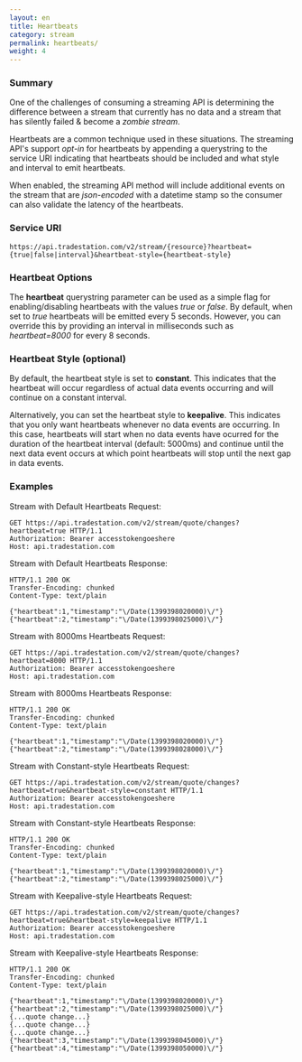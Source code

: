 ```yaml
---
layout: en
title: Heartbeats
category: stream
permalink: heartbeats/
weight: 4
---
```


### Summary

One of the challenges of consuming a streaming API is determining the difference between a stream that currently has no data and a stream that has silently failed & become a *zombie stream*.  

Heartbeats are a common technique used in these situations.  The streaming API's support *opt-in* for heartbeats by appending a querystring to the service URI indicating that heartbeats should be included and what style and interval to emit heartbeats.

When enabled, the streaming API method will include additional events on the stream that are *json-encoded* with a datetime stamp so the consumer can also validate the latency of the heartbeats.

### Service URI

`https://api.tradestation.com/v2/stream/{resource}?heartbeat={true|false|interval}&heartbeat-style={heartbeat-style}`

### Heartbeat Options

The **heartbeat** querystring parameter can be used as a simple flag for enabling/disabling heartbeats with the values *true* or *false*.  By default, when set to *true* heartbeats will be emitted every 5 seconds.  However, you can override this by providing an interval in milliseconds such as *heartbeat=8000* for every 8 seconds.

### Heartbeat Style (optional)

By default, the heartbeat style is set to **constant**.  This indicates that the heartbeat will occur regardless of actual data events occurring and will continue on a constant interval.

Alternatively, you can set the heartbeat style to **keepalive**.  This indicates that you only want heartbeats whenever no data events are occurring.   In this case, heartbeats will start when no data events have ocurred for the duration of the heartbeat interval (default: 5000ms) and continue until the next data event occurs at which point heartbeats will stop until the next gap in data events.


### Examples

Stream with Default Heartbeats Request:

    GET https://api.tradestation.com/v2/stream/quote/changes?heartbeat=true HTTP/1.1
    Authorization: Bearer accesstokengoeshere
    Host: api.tradestation.com

Stream with Default Heartbeats Response:

    HTTP/1.1 200 OK
    Transfer-Encoding: chunked
    Content-Type: text/plain

    {"heartbeat":1,"timestamp":"\/Date(1399398020000)\/"}
    {"heartbeat":2,"timestamp":"\/Date(1399398025000)\/"}

Stream with 8000ms Heartbeats Request:

    GET https://api.tradestation.com/v2/stream/quote/changes?heartbeat=8000 HTTP/1.1
    Authorization: Bearer accesstokengoeshere
    Host: api.tradestation.com

Stream with 8000ms Heartbeats Response:

    HTTP/1.1 200 OK
    Transfer-Encoding: chunked
    Content-Type: text/plain

    {"heartbeat":1,"timestamp":"\/Date(1399398020000)\/"}
    {"heartbeat":2,"timestamp":"\/Date(1399398028000)\/"}

Stream with Constant-style Heartbeats Request:

    GET https://api.tradestation.com/v2/stream/quote/changes?heartbeat=true&heartbeat-style=constant HTTP/1.1
    Authorization: Bearer accesstokengoeshere
    Host: api.tradestation.com

Stream with Constant-style Heartbeats Response:

    HTTP/1.1 200 OK
    Transfer-Encoding: chunked
    Content-Type: text/plain

    {"heartbeat":1,"timestamp":"\/Date(1399398020000)\/"}
    {"heartbeat":2,"timestamp":"\/Date(1399398025000)\/"}

Stream with Keepalive-style Heartbeats Request:

    GET https://api.tradestation.com/v2/stream/quote/changes?heartbeat=true&heartbeat-style=keepalive HTTP/1.1
    Authorization: Bearer accesstokengoeshere
    Host: api.tradestation.com

Stream with Keepalive-style Heartbeats Response:

    HTTP/1.1 200 OK
    Transfer-Encoding: chunked
    Content-Type: text/plain

    {"heartbeat":1,"timestamp":"\/Date(1399398020000)\/"}
    {"heartbeat":2,"timestamp":"\/Date(1399398025000)\/"}
	{...quote change...}
	{...quote change...}
	{...quote change...}
	{"heartbeat":3,"timestamp":"\/Date(1399398045000)\/"}
	{"heartbeat":4,"timestamp":"\/Date(1399398050000)\/"}


